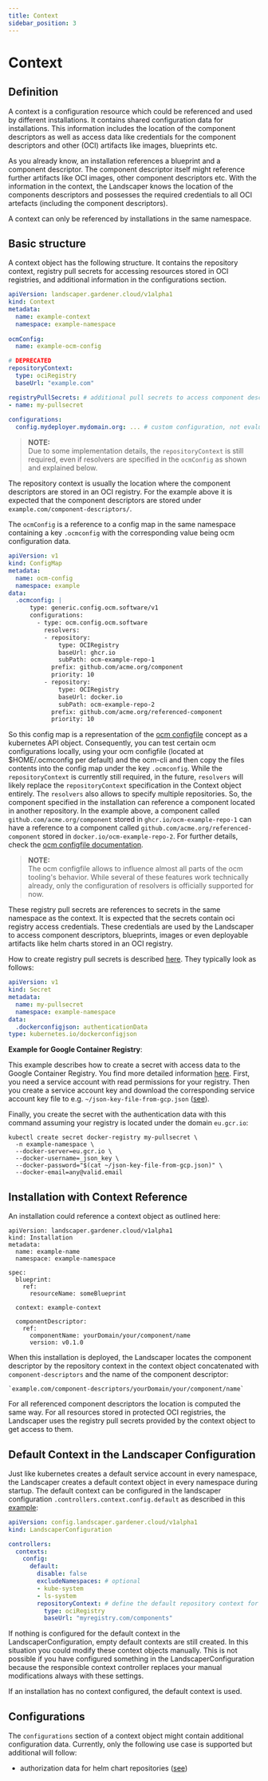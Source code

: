```yaml
---
title: Context
sidebar_position: 3
---
```


# Context

## Definition

A context is a configuration resource which could be referenced and used by different installations. It contains shared 
configuration data for installations. This information includes the location of the component descriptors as well as 
access data like credentials for the component descriptors and other (OCI) artifacts like images, blueprints etc. 

As you already know, an installation references a blueprint and a component descriptor. The component descriptor itself 
might reference further artifacts like OCI images, other component descriptors etc. With the information in the context,
the Landscaper knows the location of the components descriptors and possesses the required credentials to all OCI 
artefacts (including the component descriptors).

A context can only be referenced by installations in the same namespace.

## Basic structure

A context object has the following structure.  It contains the repository context, registry pull secrets for accessing
resources stored in OCI registries, and additional information in the configurations section.

```yaml
apiVersion: landscaper.gardener.cloud/v1alpha1
kind: Context
metadata:
  name: example-context
  namespace: example-namespace
  
ocmConfig:
  name: example-ocm-config

# DEPRECATED
repositoryContext:
  type: ociRegistry
  baseUrl: "example.com"

registryPullSecrets: # additional pull secrets to access component descriptors and blueprints
- name: my-pullsecret
    
configurations:
  config.mydeployer.mydomain.org: ... # custom configuration, not evaluated by landscaper
```

>**NOTE:**  
> Due to some implementation details, the `repositoryContext` is still required, even if resolvers are specified in the 
> `ocmConfig` as shown and explained below.

The repository context is usually the location where the component descriptors are stored in an OCI registry. For the 
example above it is expected that the component descriptors are stored under `example.com/component-descriptors/`.

The `ocmConfig` is a reference to a config map in the same namespace containing a key `.ocmconfig` with the 
corresponding value being ocm configuration data.
```yaml
apiVersion: v1
kind: ConfigMap
metadata:
  name: ocm-config
  namespace: example
data:
  .ocmconfig: |
      type: generic.config.ocm.software/v1
      configurations:
        - type: ocm.config.ocm.software
          resolvers:
          - repository:
              type: OCIRegistry
              baseUrl: ghcr.io
              subPath: ocm-example-repo-1
            prefix: github.com/acme.org/component
            priority: 10
          - repository:
              type: OCIRegistry
              baseUrl: docker.io
              subPath: ocm-example-repo-2
            prefix: github.com/acme.org/referenced-component
            priority: 10
```

So this config map is a representation of the [ocm configfile](https://ocm.software/docs/cli-reference/help/configfile/) 
concept as a kubernetes API object. Consequently, you can test certain ocm configurations locally, using your ocm 
configfile (located at $HOME/.ocmconfig per default) and the ocm-cli and then copy the files contents into the config 
map under the key `.ocmconfig`.
While the `repositoryContext` is currently still required, in the future, `resolvers` will likely replace the 
`repositoryContext` specification in the Context object entirely. The `resolvers` also allows to
specify multiple repositories. So, the component specified in the installation can reference a component located in
another repository. In the example above, a component called `github.com/acme.org/component` stored in 
`ghcr.io/ocm-example-repo-1` can have a reference to a component called `github.com/acme.org/referenced-component` 
stored in `docker.io/ocm-example-repo-2`. For further details, check the 
[ocm configfile documentation](https://ocm.software/docs/cli-reference/help/configfile/).

> **NOTE:**  
> The ocm configfile allows to influence almost all parts of the ocm tooling's behavior. While several of these features 
> work technically already, only the configuration of resolvers is officially supported for now. 

These registry pull secrets are references to secrets in the same namespace as the context. It is expected that the 
secrets contain oci registry access credentials. These credentials are used by the Landscaper to access component 
descriptors, blueprints, images or even deployable artifacts like helm charts stored in an OCI registry.

How to create registry pull secrets is described
[here](https://kubernetes.io/docs/tasks/configure-pod-container/pull-image-private-registry/). They typically look as
follows:

```yaml
apiVersion: v1
kind: Secret
metadata:
  name: my-pullsecret
  namespace: example-namespace
data:
  .dockerconfigjson: authenticationData
type: kubernetes.io/dockerconfigjson
```

**Example for Google Container Registry**:

This example describes how to create a secret with access data to the Google Container Registry. You find more detailed
information [here](https://cloud.google.com/iam/docs/creating-managing-service-account-keys). First, you need a 
service account with read permissions for your registry. Then you create a service account key and download the 
corresponding service account key file to e.g. `~/json-key-file-from-gcp.json` 
([see](https://cloud.google.com/iam/docs/creating-managing-service-account-keys)). 

Finally, you create the secret with the authentication data with this command assuming your registry is located under
the domain `eu.gcr.io`: 

```
kubectl create secret docker-registry my-pullsecret \
  -n example-namespace \
  --docker-server=eu.gcr.io \
  --docker-username=_json_key \
  --docker-password="$(cat ~/json-key-file-from-gcp.json)" \
  --docker-email=any@valid.email
```

## Installation with Context Reference

An installation could reference a context object as outlined here:

```
apiVersion: landscaper.gardener.cloud/v1alpha1
kind: Installation
metadata:
  name: example-name
  namespace: example-namespace

spec:
  blueprint:
    ref:
      resourceName: someBlueprint

  context: example-context

  componentDescriptor:
    ref:
      componentName: yourDomain/your/component/name
      version: v0.1.0
```

When this installation is deployed, the Landscaper locates the component descriptor by the repository context in the
context object concatenated with `component-descriptors` and the name of the component descriptor:

    `example.com/component-descriptors/yourDomain/your/component/name`

For all referenced component descriptors the location is computed the same way. For all resources stored in protected
OCI registries, the Landscaper uses the registry pull secrets provided by the context object to get access to them.

## Default Context in the Landscaper Configuration

Just like kubernetes creates a default service account in every namespace, the Landscaper creates a default context object
in every namespace during startup. The default context can be configured in the landscaper configuration 
`.controllers.context.config.default` as described in this [example](../../examples/00-Landscaper-Configuration.yaml):

```yaml
apiVersion: config.landscaper.gardener.cloud/v1alpha1
kind: LandscaperConfiguration

controllers:
  contexts:
    config:
      default:
        disable: false
        excludeNamespaces: # optional
        - kube-system
        - ls-system
        repositoryContext: # define the default repository context for installations
          type: ociRegistry
          baseUrl: "myregistry.com/components"
```

If nothing is configured for the default context in the LandscaperConfiguration, empty default contexts are still 
created. In this situation you could modify these context objects manually. This is not possible if you have configured 
something in the LandscaperConfiguration because the responsible context controller replaces your manual 
modifications always with these settings.

If an installation has no context configured, the default context is used. 

## Configurations

The `configurations` section of a context object might contain additional configuration data. Currently, only the 
following use case is supported but additional will follow:

- authorization data for helm chart repositories ([see](../deployer/helm.md#access-to-helm-chart-repo-with-authentication))
